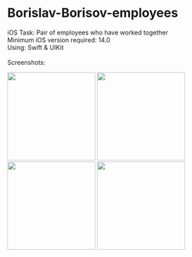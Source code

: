# Borislav-Borisov-employees

iOS Task: Pair of employees who have worked together</br>
Minimum iOS version required: 14.0</br>
Using: Swift & UIKit</br></br>
Screenshots:</br>

<img src="https://github.com/borislav-pixely/Borislav-Borisov-employees/assets/18205439/d9fdefb4-844d-45bd-894c-c140f3d2db9a" width=200/>
<img src="https://github.com/borislav-pixely/Borislav-Borisov-employees/assets/18205439/567f2a88-6a50-4a5a-b0c3-b62854166664" width=200/>
<img src="https://github.com/borislav-pixely/Borislav-Borisov-employees/assets/18205439/ad34131d-cd73-4d1f-ac6a-018f3b526358" width=200/>
<img src="https://github.com/borislav-pixely/Borislav-Borisov-employees/assets/18205439/8acf95a5-edeb-44ee-8ce8-0e357207e59a" width=200/>
